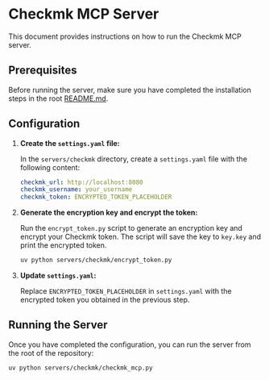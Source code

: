 # Checkmk MCP Server

This document provides instructions on how to run the Checkmk MCP server.

## Prerequisites

Before running the server, make sure you have completed the installation steps in the root [README.md](../../README.md).

## Configuration

1.  **Create the `settings.yaml` file:**

    In the `servers/checkmk` directory, create a `settings.yaml` file with the following content:

    ```yaml
    checkmk_url: http://localhost:8080
    checkmk_username: your_username
    checkmk_token: ENCRYPTED_TOKEN_PLACEHOLDER
    ```

2.  **Generate the encryption key and encrypt the token:**

    Run the `encrypt_token.py` script to generate an encryption key and encrypt your Checkmk token. The script will save the key to `key.key` and print the encrypted token.

    ```bash
    uv python servers/checkmk/encrypt_token.py
    ```

3.  **Update `settings.yaml`:**

    Replace `ENCRYPTED_TOKEN_PLACEHOLDER` in `settings.yaml` with the encrypted token you obtained in the previous step.

## Running the Server

Once you have completed the configuration, you can run the server from the root of the repository:

```bash
uv python servers/checkmk/checkmk_mcp.py
```